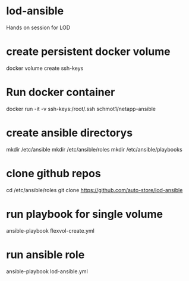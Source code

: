 # lod-ansible
Hands on session for LOD 

# create persistent docker volume

docker volume create ssh-keys 

# Run docker container

docker run -it -v ssh-keys:/root/.ssh schmot1/netapp-ansible 

# create ansible directorys

mkdir /etc/ansible
mkdir /etc/ansible/roles
mkdir /etc/ansible/playbooks

# clone github repos

cd /etc/ansible/roles
git clone https://github.com/auto-store/lod-ansible 

# run playbook for single volume 

ansible-playbook flexvol-create.yml

# run ansible role

ansible-playbook lod-ansible.yml 


